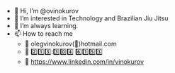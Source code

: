 - 👋 Hi, I’m @ovinokurov
- 👀 I’m interested in Technology and Brazilian Jiu Jitsu
- 🌱 I’m always learning. 
- 📫 How to reach me 
  - 📩 olegvinokurov(📧)hotmail.com
  - 📳 2️⃣1️⃣3️⃣:3️⃣0️⃣4️⃣ 6️⃣1️⃣5️⃣3️⃣
  - 🔗 https://www.linkedin.com/in/vinokurov
  

<!---
ovinokurov/ovinokurov is a ✨ special ✨ repository because its `README.md` (this file) appears on your GitHub profile.
You can click the Preview link to take a look at your changes.
--->
